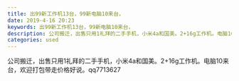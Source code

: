 ```yaml
---
title: 出99新工作机13台，99新电脑10来台，
date: 2019-4-16 20:23
keywords: 出99新工作机13台，99新电脑10来台，
description: 公司搬迁，出售只用1礼拜的二手手机，小米4a和国美。2+16g工作机。电脑10来台，欢迎打包带走价格好说。qq7713627
categories: used
---
```

<td class="t_f" id="postmessage_3521239">

公司搬迁，出售只用1礼拜的二手手机，小米4a和国美。2+16g工作机。电脑10来台，欢迎打包带走价格好说。qq7713627<br/>
<img alt="" border="0" class="zoom" data-cf-modified-d556f01f0a80a7f0d2ac26ef-="" file="http://www.flw.ph/data/appbyme/upload/image/201904/16/Ssci1ILkKcHW.jpg" id="aimg_vHs21" lazyloadthumb="1" onclick="" onmouseover="" src="http://www.flw.ph/data/appbyme/upload/image/201904/16/Ssci1ILkKcHW.jpg"/><br/>
<br/>
</td>
